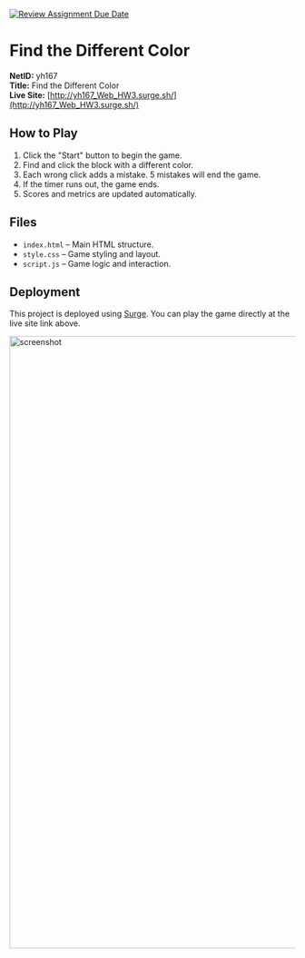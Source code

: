 [![Review Assignment Due Date](https://classroom.github.com/assets/deadline-readme-button-22041afd0340ce965d47ae6ef1cefeee28c7c493a6346c4f15d667ab976d596c.svg)](https://classroom.github.com/a/wZT10Yqv)
# Find the Different Color

**NetID:** yh167  
**Title:** Find the Different Color  
**Live Site:** [http://yh167_Web_HW3.surge.sh/](http://yh167_Web_HW3.surge.sh/)


## How to Play
1. Click the "Start" button to begin the game.
2. Find and click the block with a different color.
3. Each wrong click adds a mistake. 5 mistakes will end the game.
4. If the timer runs out, the game ends.
5. Scores and metrics are updated automatically.

## Files
- `index.html` – Main HTML structure.  
- `style.css` – Game styling and layout.  
- `script.js` – Game logic and interaction.  

## Deployment
This project is deployed using [Surge](https://surge.sh/). You can play the game directly at the live site link above.

<img width="1919" height="1079" alt="screenshot" src="https://github.com/user-attachments/assets/343d4dd0-8c1b-4bab-b35f-c7898a07339c" />



